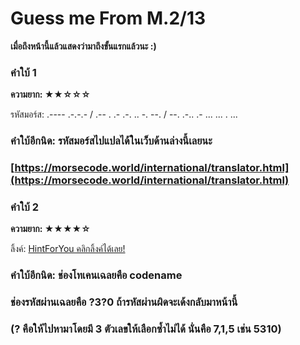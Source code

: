 # Guess me From M.2/13

**เมื่อถึงหน้านี้แล้วแสดงว่ามาถึงขั้นแรกแล้วนะ :)**

### คำใบ้ 1
**ความยาก: ★★☆☆☆**

รหัสมอร์ส:
.---- .-.-.- / .-- . .- .-. .. -. --. / --. .-.. .- ... ... . ...


### คำใบ้อีกนิด: รหัสมอร์สไปแปลได้ในเว็บด้านล่างนี้เลยนะ
### [https://morsecode.world/international/translator.html](https://morsecode.world/international/translator.html)



### คำใบ้ 2
**ความยาก: ★★★★☆**


ลิ้งค์: [HintForYou คลิกลิ้งค์ได้เลย!](https://lightningck.github.io/hintforyou/)


### คำใบ้อีกนิด: ช่องโทเคนเฉลยคือ codename
### ช่องรหัสผ่านเฉลยคือ ?3?0 ถ้ารหัสผ่านผิดจะเด้งกลับมาหน้านี้
### (? คือให้ไปหามาโดยมี 3 ตัวเลขให้เลือกซ้ำไม่ได้ นั่นคือ 7,1,5 เช่น 5310)
